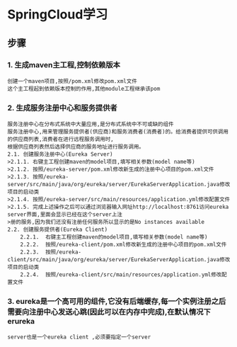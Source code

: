 # SpringCloud学习

## 步骤
### 1. 生成maven主工程,控制依赖版本
	创建一个maven项目,按照/pom.xml修改pom.xml文件
	这个主工程起到依赖版本控制的作用,其他module工程继承该pom

### 2. 生成服务注册中心和服务提供者
	服务注册中心在分布式系统中大量应用,是分布式系统中不可或缺的组件
	服务注册中心,用来管理服务提供者(供应商)和服务消费者(消费者)的。给消费者提供可供调用的供应商列表,消费者在进行远程服务调用时,  
	根据供应商列表然后选择供应商的服务地址进行服务调用。	
	2.1. 创建服务注册中心(Eureka Server)
	>2.1.1.	右键主工程创建maven的model项目,填写相关参数(model name等)
	>2.1.2.	按照/eureka-server/pom.xml修改新生成的注册中心项目的pom.xml文件
	>2.1.3.	按照/eureka-server/src/main/java/org/eureka/server/EurekaServerApplication.java修改项目的启动类
	>2.1.4.	按照/eureka-server/src/main/resources/application.yml修改配置文件
	>2.1.5.	完成上述操作之后可以通过浏览器输入网址http://localhost:8761访问eureka server界面,里面会显示已经在这个server上注  
	>册的服务,因为我们还没有注册任何服务所以显示的是No instances available
	2.2. 创建服务提供者(Eureka Client)
		2.2.1.	右键主工程创建maven的model项目,填写相关参数(model name等)
		2.2.2.	按照/eureka-client/pom.xml修改新生成的注册中心项目的pom.xml文件
		2.2.3.	按照/eureka-client/src/main/java/org/eureka/server/EurekaServerApplication.java修改项目的启动类
		2.2.4.	按照/eureka-client/src/main/resources/application.yml修改配置文件
### 3. eureka是一个高可用的组件,它没有后端缓存,每一个实例注册之后需要向注册中心发送心跳(因此可以在内存中完成),在默认情况下erureka  
	server也是一个eureka client ,必须要指定一个server

